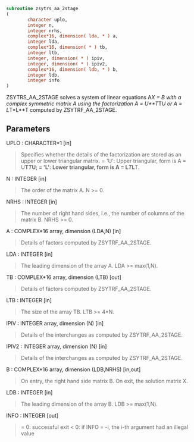 ```fortran
subroutine zsytrs_aa_2stage
(
        character uplo,
        integer n,
        integer nrhs,
        complex*16, dimension( lda, * ) a,
        integer lda,
        complex*16, dimension( * ) tb,
        integer ltb,
        integer, dimension( * ) ipiv,
        integer, dimension( * ) ipiv2,
        complex*16, dimension( ldb, * ) b,
        integer ldb,
        integer info
)
```

ZSYTRS_AA_2STAGE solves a system of linear equations A*X = B with a complex
symmetric matrix A using the factorization A = U**T*T*U or
A = L*T*L**T computed by ZSYTRF_AA_2STAGE.

## Parameters
UPLO : CHARACTER*1 [in]
> Specifies whether the details of the factorization are stored
> as an upper or lower triangular matrix.
> = 'U':  Upper triangular, form is A = U**T*T*U;
> = 'L':  Lower triangular, form is A = L*T*L**T.

N : INTEGER [in]
> The order of the matrix A.  N >= 0.

NRHS : INTEGER [in]
> The number of right hand sides, i.e., the number of columns
> of the matrix B.  NRHS >= 0.

A : COMPLEX*16 array, dimension (LDA,N) [in]
> Details of factors computed by ZSYTRF_AA_2STAGE.

LDA : INTEGER [in]
> The leading dimension of the array A.  LDA >= max(1,N).

TB : COMPLEX*16 array, dimension (LTB) [out]
> Details of factors computed by ZSYTRF_AA_2STAGE.

LTB : INTEGER [in]
> The size of the array TB. LTB >= 4*N.

IPIV : INTEGER array, dimension (N) [in]
> Details of the interchanges as computed by
> ZSYTRF_AA_2STAGE.

IPIV2 : INTEGER array, dimension (N) [in]
> Details of the interchanges as computed by
> ZSYTRF_AA_2STAGE.

B : COMPLEX*16 array, dimension (LDB,NRHS) [in,out]
> On entry, the right hand side matrix B.
> On exit, the solution matrix X.

LDB : INTEGER [in]
> The leading dimension of the array B.  LDB >= max(1,N).

INFO : INTEGER [out]
> = 0:  successful exit
> < 0:  if INFO = -i, the i-th argument had an illegal value
